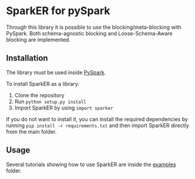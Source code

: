 # SparkER for pySpark
Through this library it is possible to use the blocking/meta-blocking with PySpark. 
Both schema-agnostic blocking and Loose-Schema-Aware blocking are implemented.

## Installation

The library must be used inside [PySpark](https://spark.apache.org/docs/latest/api/python/).

To install SparkER as a library:

1. Clone the repository
2. Run `python setup.py install`
3. Import SparkER by using `import sparker`

If you do not want to install it, you can install the required dependencies by running `pip install -r requirements.txt` and then import SparkER directly from the main folder.

## Usage
Several tutorials showing how to use SparkER are inside the [examples](https://github.com/Gaglia88/sparker/tree/master/python/examples) folder.

